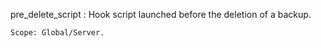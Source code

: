 pre_delete_script
:   Hook script launched before the deletion of a backup.

    Scope: Global/Server.
